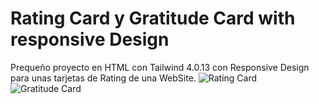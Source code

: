 # Rating Card y Gratitude Card with responsive Design
Prequeño proyecto en HTML con Tailwind 4.0.13 con Responsive Design para unas tarjetas de Rating de una WebSite.
![Rating Card ](https://github.com/VuitBlack/HTML_Tailwind_Responsive_Cards/tree/main/Assets/Images/Rating_Card.png)
![Gratitude Card](https://github.com/VuitBlack/HTML_Tailwind_Responsive_Cards/tree/main/Assets/Images/Gratitude_Card.png)
